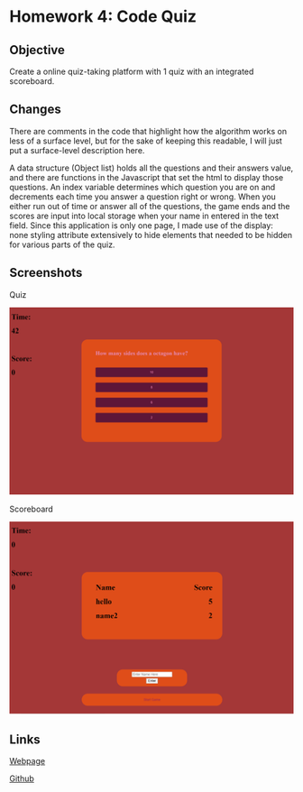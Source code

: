 # Homework 4: Code Quiz

## Objective 

Create a online quiz-taking platform with 1 quiz with an integrated scoreboard.

## Changes

There are comments in the code that highlight how the algorithm works on less of a surface level, but for the sake of keeping this readable, I will just put a surface-level description here.

A data structure (Object list) holds all the questions and their answers value, and there are functions in the Javascript that set the html to display those questions. An index variable determines which question you are on and decrements each time you answer a question right or wrong. When you either run out of time or answer all of the questions, the game ends and the scores are input into local storage when your name in entered in the text field. Since this application is only one page, I made use of the display: none styling attribute extensively to hide elements that needed to be hidden for various parts of the quiz.

## Screenshots

Quiz

![Quiz](./Assets/Screenshots/game.png)

Scoreboard

![Scoreboard](./Assets/Screenshots/scores.png)

## Links

[Webpage](https://andrewtrudeau.github.io/04-code-quiz/)

[Github](https://github.com/andrewtrudeau/04-code-quiz)